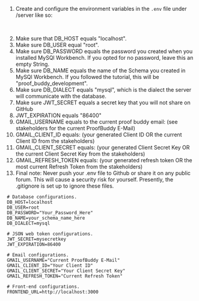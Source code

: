 1. Create and configure the environment variables in the `.env` file under /server like so:

<br>

2. Make sure that DB_HOST equals "localhost".
3. Make sure DB_USER equal "root".
4. Make sure DB_PASSWORD equals the password you created when you installed MySQl Workbench. If you opted for no password, leave this an empty String.
5. Make sure DB_NAME equals the name of the Schema you created in MySQl Workbench. If you followed the tutorial, this will be "proof_buddy_development".
6. Make sure DB_DIALECT equals "mysql", which is the dialect the server will communicate with the database.
7. Make sure JWT_SECRET equals a secret key that you will not share on GitHub
8. JWT_EXPIRATION equals "86400"
9. GMAIL_USERNAME equals to the current proof buddy email: (see stakeholders for the current ProofBuddy E-Mail)
10. GMAIL_CLIENT_ID equals: (your generated Client ID OR the current Client ID from the stakeholders)
11. GMAIL_CLIENT_SECRET equals: (your generated Client Secret Key OR the current Client Secret Key from the stakeholders)
12. GMAIL_REFRESH_TOKEN equals: (your generated refresh token OR the most current Refresh Token from the stakeholders)
11. Final note: Never push your .env file to Github or share it on any public forum. This will cause a security risk for yourself. Presently, the .gitignore is set up to ignore these files.

```
# Database configurations.
DB_HOST=localhost
DB_USER=root
DB_PASSWORD="Your_Password_Here"
DB_NAME=your_schema_name_here
DB_DIALECT=mysql

# JSON web token configurations.
JWT_SECRET=mysecretkey
JWT_EXPIRATION=86400

# Email configurations.
GMAIL_USERNAME="Current ProofBuddy E-Mail"
GMAIL_CLIENT_ID="Your Client ID"
GMAIL_CLIENT_SECRET="Your Client Secret Key"
GMAIL_REFRESH_TOKEN="Current Refresh Token"

# Front-end configurations.
FRONTEND_URL=http://localhost:3000

```